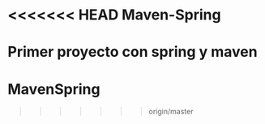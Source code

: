 <<<<<<< HEAD
Maven-Spring
============

Primer proyecto con spring y maven
=======
MavenSpring
===========
>>>>>>> origin/master
